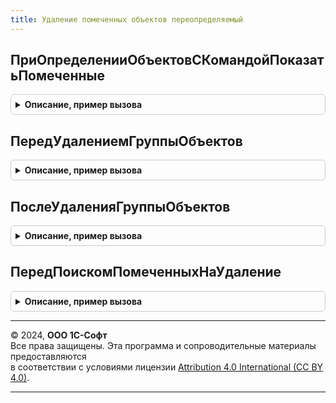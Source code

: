 ```yaml
---
title: Удаление помеченных объектов переопределяемый
---
```



## ПриОпределенииОбъектовСКомандойПоказатьПомеченные
<details style="margin: 1em 0; padding: 0.5em; border: 1px solid #ccc; border-radius: 6px;">

<summary style="font-weight: bold; cursor: pointer;">Описание, пример вызова</summary>

```bsl

// Определить объекты метаданных, в формах списков которых
// будет выведена команда показать помеченные и перейти к помеченным на удаление.
// см. УдалениеПомеченныхОбъектовКлиент.ПоказатьПомеченныеНаУдаление и УдалениеПомеченныхОбъектовКлиент.ПерейтиКПомеченнымНаУдаление.
//
// Параметры:
//  Объекты - Массив из ОбъектМетаданных - объекты метаданных, в формы списка которых будут добавлены команды скрытия
//                                         помеченных на удаления.
//
// Пример:
//	Объекты.Добавить(Метаданные.Справочники.Номенклатура);
//	Объекты.Добавить(Метаданные.Справочники.Партнеры);
//
Процедура ПриОпределенииОбъектовСКомандойПоказатьПомеченные(Объекты) Экспорт
```

Пример вызова
```bsl
УдалениеПомеченныхОбъектовПереопределяемый.ПриОпределенииОбъектовСКомандойПоказатьПомеченные(Объекты) 
```
</details>

## ПередУдалениемГруппыОбъектов
<details style="margin: 1em 0; padding: 0.5em; border: 1px solid #ccc; border-radius: 6px;">

<summary style="font-weight: bold; cursor: pointer;">Описание, пример вызова</summary>

```bsl

// Вызывается вне транзакции перед удалением группы связанных объектов.
//
// Параметры:
//  Контекст - Структура - произвольные данные, которые можно проинициализировать для передачи
//                         в УдалениеПомеченныхОбъектовПереопределяемый.ПослеУдаленияГруппыОбъектов.
//  УдаляемыеОбъекты - Массив из ЛюбаяСсылка - объекты, которые будут удалены.
//
Процедура ПередУдалениемГруппыОбъектов(Контекст, УдаляемыеОбъекты) Экспорт
```

Пример вызова
```bsl
УдалениеПомеченныхОбъектовПереопределяемый.ПередУдалениемГруппыОбъектов(Контекст, УдаляемыеОбъекты) 
```
</details>

## ПослеУдаленияГруппыОбъектов
<details style="margin: 1em 0; padding: 0.5em; border: 1px solid #ccc; border-radius: 6px;">

<summary style="font-weight: bold; cursor: pointer;">Описание, пример вызова</summary>

```bsl

// Вызывается вне транзакции после удаления группы связанных объектов.
// Например, для очистки связанных данных на внешних ресурсах и других операций,
// которые недопустимо выполнять в транзакции удаления.
//
// Параметры:
//  Контекст - см. УдалениеПомеченныхОбъектовПереопределяемый.ПередУдалениемГруппыОбъектов.Контекст
//  Успешно - Булево - Истина, если группа объектов успешно удалена.
//
Процедура ПослеУдаленияГруппыОбъектов(Контекст, Успешно) Экспорт
```

Пример вызова
```bsl
УдалениеПомеченныхОбъектовПереопределяемый.ПослеУдаленияГруппыОбъектов(Контекст, Успешно) 
```
</details>

## ПередПоискомПомеченныхНаУдаление
<details style="margin: 1em 0; padding: 0.5em; border: 1px solid #ccc; border-radius: 6px;">

<summary style="font-weight: bold; cursor: pointer;">Описание, пример вызова</summary>

```bsl

// Устарела. Вызывается перед поиском объектов, помеченных на удаление.
// В этом обработчике можно организовать удаление устаревших ключей аналитик и любых других объектов информационной
// базы, ставших более не нужными.
//
// Вместо процедуры следует использовать либо событие ПередУдалением удаляемых объектов,
// либо определить ПодчиненныеОбъекты, см. ОбщегоНазначения.ПодчиненныеОбъекты.
//
// Параметры:
//   Параметры - Структура:
//     * Интерактивное - Булево - Истина, если удаление помеченных объектов запущено пользователем;
//                                Ложь, если удаление запущено по расписанию регламентного задания.
//
Процедура ПередПоискомПомеченныхНаУдаление(Параметры) Экспорт
```

Пример вызова
```bsl
УдалениеПомеченныхОбъектовПереопределяемый.ПередПоискомПомеченныхНаУдаление(Параметры) 
```
</details>

---

© 2024, **ООО 1С-Софт**  
Все права защищены. Эта программа и сопроводительные материалы предоставляются  
в соответствии с условиями лицензии [Attribution 4.0 International (CC BY 4.0)](https://creativecommons.org/licenses/by/4.0/legalcode).

---
